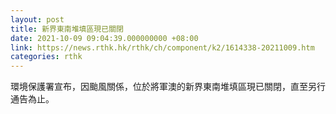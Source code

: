 ```yaml
---
layout: post
title: 新界東南堆填區現已關閉
date: 2021-10-09 09:04:39.000000000 +08:00
link: https://news.rthk.hk/rthk/ch/component/k2/1614338-20211009.htm
categories: rthk
---
```


環境保護署宣布，因颱風關係，位於將軍澳的新界東南堆填區現已關閉，直至另行通告為止。
